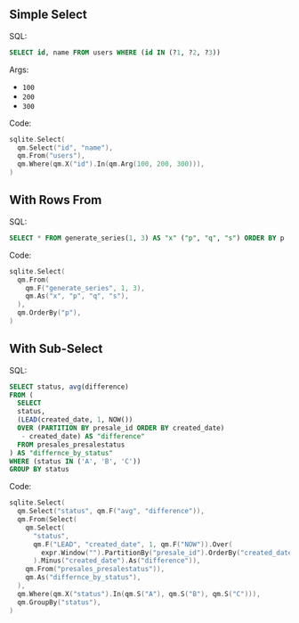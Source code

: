 ## Simple Select

SQL:

```sql
SELECT id, name FROM users WHERE (id IN (?1, ?2, ?3))
```

Args:

* `100`
* `200`
* `300`

Code:

```go
sqlite.Select(
  qm.Select("id", "name"),
  qm.From("users"),
  qm.Where(qm.X("id").In(qm.Arg(100, 200, 300))),
)
```

## With Rows From

SQL:

```sql
SELECT * FROM generate_series(1, 3) AS "x" ("p", "q", "s") ORDER BY p
```

Code:

```go
sqlite.Select(
  qm.From(
    qm.F("generate_series", 1, 3),
    qm.As("x", "p", "q", "s"),
  ),
  qm.OrderBy("p"),
)
```

## With Sub-Select

SQL:

```sql
SELECT status, avg(difference)
FROM (
  SELECT
  status,
  (LEAD(created_date, 1, NOW())
  OVER (PARTITION BY presale_id ORDER BY created_date)
   - created_date) AS "difference"
  FROM presales_presalestatus
) AS "differnce_by_status"
WHERE (status IN ('A', 'B', 'C'))
GROUP BY status
```

Code:

```go
sqlite.Select(
  qm.Select("status", qm.F("avg", "difference")),
  qm.From(Select(
    qm.Select(
      "status",
      qm.F("LEAD", "created_date", 1, qm.F("NOW")).Over(
        expr.Window("").PartitionBy("presale_id").OrderBy("created_date"),
      ).Minus("created_date").As("difference")),
    qm.From("presales_presalestatus")),
    qm.As("differnce_by_status"),
  ),
  qm.Where(qm.X("status").In(qm.S("A"), qm.S("B"), qm.S("C"))),
  qm.GroupBy("status"),
)
```
